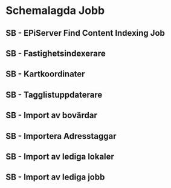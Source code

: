 <!-- TITLE: Schemalagda Jobb -->
<!-- SUBTITLE: A quick summary of Schemalagda Jobb -->

# Schemalagda Jobb
## SB - EPiServer Find Content Indexing Job

## SB - Fastighetsindexerare

## SB - Kartkoordinater

## SB - Tagglistuppdaterare

## SB - Import av bovärdar

## SB - Importera Adresstaggar

## SB - Import av lediga lokaler

## SB - Import av lediga jobb